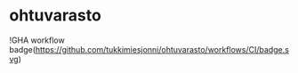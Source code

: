 # ohtuvarasto

!GHA workflow badge(https://github.com/tukkimiesjonni/ohtuvarasto/workflows/CI/badge.svg)
